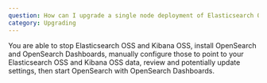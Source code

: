```yaml
---
question: How can I upgrade a single node deployment of Elasticsearch OSS and Kibana OSS to OpenSearch and OpenSearch Dashboards?
category: Upgrading
---
```

You are able to stop Elasticsearch OSS and Kibana OSS, install OpenSearch and OpenSearch Dashboards, manually configure those to point to your Elasticsearch OSS and Kibana OSS data, review and potentially update settings, then start OpenSearch with OpenSearch Dashboards. 

